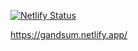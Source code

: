 [![Netlify Status](https://api.netlify.com/api/v1/badges/41bfd849-7f00-4312-9523-4e32e6a064cf/deploy-status)](https://app.netlify.com/sites/gandsum/deploys)


https://gandsum.netlify.app/
